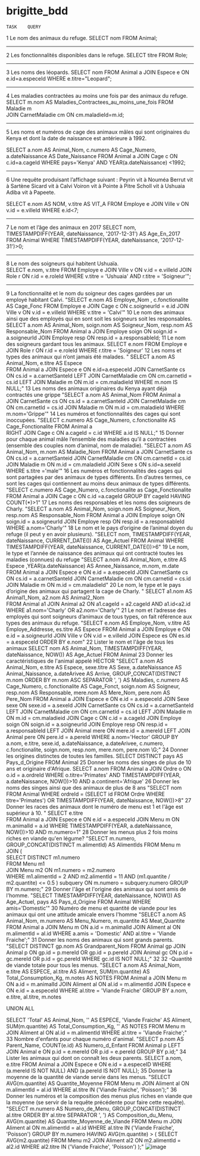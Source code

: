 # brigitte_bdd
	TASK	QUERY
1	Le nom des animaux du refuge. 	SELECT nom FROM Animal;
_____________________________________________
2	Les fonctionnalités disponibles dans le refuge. 	SELECT titre FROM Role;
_____________________________________________
3	Les noms des léopards. 	 SELECT nom FROM Animal a JOIN Espece e ON e.id=a.especeId WHERE e.titre="Leopard";
_____________________________________________
4	Les maladies contractées au moins une fois par des animaux du refuge. 	
SELECT  m.nom AS Maladies_Contractees_au_moins_une_fois 
FROM Maladie m  
JOIN CarnetMaladie cm ON cm.maladieId=m.id;
_____________________________________________
5	Les noms et numéros de cage des animaux mâles qui sont originaires du Kenya et dont la date de naissance est antérieure à 1992. 	

SELECT a.nom AS Animal_Nom, c.numero AS Cage_Numero, a.dateNaissance AS Date_Naissance 
FROM Animal a 
JOIN Cage c ON c.id=a.cageId 
WHERE pays='Kenya' AND YEAR(a.dateNaissance) <1992;
_____________________________________________
6	Une requête produisant l’affichage suivant : Peyrin vit à Nouméa Berrut vit à Sartène Sicard vit à Calvi Voiron vit à Pointe à Pitre Scholl vit à Ushuaia Adiba vit à Papeete.	

SELECT e.nom AS NOM, v.titre AS VIT_A
FROM Employe e
JOIN Ville v ON v.id = e.villeId
WHERE e.id<7;
_____________________________________________

7	Le nom et l’âge des animaux en 2017	
SELECT nom, TIMESTAMPDIFF(YEAR, dateNaissance, '2017-12-31') AS Age_En_2017 
FROM Animal 
WHERE TIMESTAMPDIFF(YEAR, dateNaissance, '2017-12-31')>0;
_____________________________________________
8	Le nom des soigneurs qui habitent Ushuaïa. 	
SELECT e.nom, v.titre 
FROM Employe e
 JOIN Ville v ON v.id = e.villeId 
JOIN Role r ON r.id = e.roleId 
WHERE v.titre = 'Ushuaia' AND r.titre = 'Soigneur'";
_____________________________________________
9	La fonctionnalité et le nom du soigneur des cages gardées par un employé habitant Calvi. 	"SELECT e.nom AS Employe_Nom , c.fonctionalite AS Cage_Fonc 
FROM Employe e 
JOIN Cage c ON c.soigneurId = e.id 
JOIN Ville v ON v.id = e.villeId 
WHERE v.titre = 'Calvi'"
10	Le nom des animaux ainsi que des employés qui en sont soit les soigneurs soit les responsables. 	SELECT a.nom AS Animal_Nom, soign.nom AS Soigneur_Nom, resp.nom AS Responsable_Nom FROM Animal a JOIN Employe soign ON soign.id = a.soigneurId JOIN Employe resp ON resp.id = a.responsableId;
11	Le nom des soigneurs gardant tous les animaux.	SELECT e.nom  FROM Employe e JOIN Role r ON r.id = e.roleId WHERE r.titre = 'Soigneur'
12	Les noms et types des animaux qui n’ont jamais été malades. 	" SELECT a.nom AS Animal_Nom, e.titre AS Espece  
FROM Animal a 
JOIN Espece e ON e.id=a.especeId 
JOIN CarnetSante cs ON cs.id =
a.carnetSanteId 
LEFT JOIN CarnetMaladie cm ON cm.carnetId = cs.id 
LEFT JOIN Maladie m ON m.id = cm.maladieId 
WHERE m.nom IS NULL;"
13	Les noms des animaux originaires du Kenya ayant déjà contractés une grippe	"SELECT a.nom AS Animal_Nom 
FROM Animal a 
JOIN CarnetSante cs ON cs.id = a.carnetSanteId 
JOIN CarnetMaladie cm ON cm.carnetId = cs.id 
JOIN Maladie m ON m.id = cm.maladieId 
WHERE m.nom='Grippe'"
14	Les numéros et fonctionnalités des cages qui sont inoccupées. 	"SELECT c.numero AS Cage_Numero, c.fonctionalite AS Cage_Fonctionalite 
FROM Animal a  
RIGHT JOIN Cage c  ON a.cageId = c.id 
WHERE a.id IS NULL;"
15	Donner pour chaque animal mâle l’ensemble des maladies qu’il a contractées (ensemble des couples nom d’animal, nom de maladie). 	"SELECT a.nom AS Animal_Nom, m.nom AS Maladie_Nom 
FROM Animal a 
JOIN CarnetSante cs ON cs.id = a.carnetSanteid
JOIN CarnetMaladie cm ON cm.carnetId = cs.id
JOIN Maladie m ON m.id = cm.maladieId
 JOIN Sexe s ON s.id=a.sexeId WHERE s.titre ='male'"
16	Les numéros et fonctionnalités des cages qui sont partagées par des animaux de types différents. En d’autres termes, ce sont les cages qui contiennent au moins deux animaux de types différents. 	"SELECT c.numero AS Cage_Numero, c.fonctionalite as Cage_Fonctionalite 
FROM Animal a 
JOIN Cage c ON c.id =a.cageId 
GROUP BY cageId 
HAVING COUNT(*)>1"
17	Les noms des responsables et les noms des soigneurs de Charly. 	"SELECT a.nom AS Animal_Nom, soign.nom AS Soigneur_Nom, resp.nom AS Responsable_Nom 
FROM Animal a 
JOIN Employe soign ON soign.id = a.soigneurId 
JOIN Employe resp ON resp.id = a.responsableId 
WHERE a.nom='Charly'"
18	Le nom et le pays d’origine de l’animal doyen du refuge (il peut y en avoir plusieurs).	"SELECT nom, TIMESTAMPDIFF(YEAR, dateNaissance, CURRENT_DATE()) AS Age_Actuel 
FROM Animal 
WHERE  TIMESTAMPDIFF(YEAR, dateNaissance, CURRENT_DATE())>6"
19	Le nom, le type et l’année de naissance des animaux qui ont contracté toutes les maladies (connues) du refuge	"SELECT a.nom AS Animal_Nom, e.titre AS Espece ,YEAR(a.dateNaissance) AS Annee_Naissance, m.nom, m.date 
FROM Animal a 
JOIN Espece e ON e.id = a.especeId 
JOIN CarnetSante cs ON cs.id = a.carnetSanteId 
JOIN CarnetMaladie cm ON cm.carnetid = cs.id 
JOIN Maladie m ON m.id = cm.maladieId"
20	Le nom, le type et le pays d’origine des animaux qui partagent la cage de Charly.	" SELECT a1.nom AS Animal1_Nom, a2.nom AS Animal2_Nom  
FROM Animal a1 
JOIN Animal a2 ON a1.cageId = a2.cageId AND a1.id<a2.id 
WHERE a1.nom='Charly' OR a2.nom='Charly'"
21	Le nom et l’adresse des employés qui sont soigneurs d’animaux de tous types, on fait référence aux types des animaux du refuge.	"SELECT e.nom AS Employe_Nom, v.titre AS Employe_Addresse, es.titre AS Espece 
FROM Animal a 
JOIN Employe e ON e.id = a.soigneurId 
JOIN Ville v ON v.id = e.villeId 
JOIN Espece es ON es.id = a.especeId 
ORDER BY e.nom"
22	Lister le nom et l'âge de tous les animaux	SELECT nom AS Animal_Nom, TIMESTAMPDIFF(YEAR, dateNaissance, NOW()) AS Age_Actuel FROM Animal
23	Donner les caractéristiques de l'animal appelé HECTOR 	"SELECT 
    a.nom AS Animal_Nom, 
    e.titre AS Espece, 
    sexe.titre AS Sexe, 
    a.dateNaissance AS Animal_Naissance, 
    a.dateArivee AS Arrive, 
    GROUP_CONCAT(DISTINCT m.nom ORDER BY m.nom ASC SEPARATOR ', ') AS Maladies, 
    c.numero AS Cage_Numero, 
    c.fonctionalite AS Cage_Fonct, 
    soign.nom AS Soigneur, 
    resp.nom AS Responsable, 
    mere.nom AS Mere_Nom, 
    pere.nom AS Pere_Nom
FROM Animal a
JOIN Espece e ON e.id = a.especeId
JOIN Sexe sexe ON sexe.id = a.sexeId
JOIN CarnetSante cs ON cs.id = a.carnetSanteId
LEFT JOIN CarnetMaladie cm ON cm.carnetId = cs.id
LEFT JOIN Maladie m ON m.id = cm.maladieid
JOIN Cage c ON c.id = a.cageId
JOIN Employe soign ON soign.id = a.soigneurId
JOIN Employe resp ON resp.id = a.responsableId
LEFT JOIN Animal mere ON mere.id = a.mereId
LEFT JOIN Animal pere ON pere.id = a.pereId
WHERE a.nom='Hector'
GROUP BY a.nom, e.titre, sexe.id, a.dateNaissance, a.dateArivee, c.numero, c.fonctionalite, soign.nom, resp.nom, mere.nom, pere.nom
\G;"
24	Donner les origines distinctes de toutes les familles. 	SELECT DISTINCT pays AS Pays_d_Origine FROM Animal
25	Donner les noms des singes de plus de 10 ans et originaire d'Afrique. 	SELECT a.nom FROM Animal a JOIN Ordre o ON o.id = a.ordreId WHERE o.titre='Primates' AND TIMESTAMPDIFF(YEAR, a.dateNaissance, NOW())>10 AND a.continent='Afrique'
26	Donner les noms des singes ainsi que des animaux de plus de 8 ans	"SELECT nom 
FROM Animal 
WHERE ordreId = (SELECT id FROM Ordre WHERE titre='Primates') OR TIMESTAMPDIFF(YEAR, dateNaissance, NOW())>8"
27	Donner les races des animaux dont le numéro de menu est 1 et l'âge est supérieur à 10. 	" SELECT e.titre  
FROM Animal a 
JOIN Espece e ON e.id = a.especeId 
JOIN Menu m ON m.animalId = a.id 
WHERE TIMESTAMPDIFF(YEAR, a.dateNaissance, NOW())>10 AND m.numero=1"
28	Donner les menus plus 2 fois moins riches en viande qu'en légume?	"SELECT m.numero, GROUP_CONCAT(DISTINCT m.alimentId) AS AlimentIds 
FROM Menu m 
JOIN (   
      SELECT DISTINCT m1.numero   
      FROM Menu m1   
      JOIN Menu m2 ON m1.numero = m2.numero   
      WHERE m1.alimentId = 2     AND  m2.alimentId = 11     AND (m1.quantite / m2.quantite) <= 0.5 ) 
   subquery ON m.numero = subquery.numero 
GROUP BY m.numero;"
29	Donner l'âge et l'origine des animaux qui sont amis de l'homme.	"SELECT TIMESTAMPDIFF(YEAR, dateNaissance, NOW()) AS Age_Actuel, pays AS Pays_d_Origine 
FROM Animal 
WHERE amis='Domestic'"
30	Numéro de menu et quantité de viande pour les animaux qui ont une attitude amicale envers l'homme	"SELECT 
    a.nom AS Animal_Nom,
    m.numero AS Menu_Numero,
    m.quantite AS Meat_Quantite
FROM 
    Animal a
JOIN 
    Menu m ON a.id = m.animalId
JOIN 
    Aliment al ON m.alimentId = al.id
WHERE 
    a.amis = 'Domestic' AND al.titre = 'Viande Fraiche';"
31	Donner les noms des animaux qui sont grands parents.	"SELECT DISTINCT
    gp.nom AS Grandparent_Nom
FROM 
    Animal gp
JOIN 
    Animal p ON gp.id = p.mereId OR gp.id = p.pereId
JOIN 
    Animal gc ON p.id = gc.mereId OR p.id = gc.pereId
WHERE
    gc.id IS NOT NULL;"
32	32 -Quantité de viande totale pour tous les menus. 	"SELECT
    a.nom AS Animal_Nom,
    e.titre AS ESPECE,
    al.titre AS Aliment,
    SUM(m.quantite) AS Total_Consumption_Kg,
    m.notes AS NOTES
FROM
    Animal a
JOIN
    Menu m ON a.id = m.animalId
JOIN
    Aliment al ON al.id = m.alimentId
JOIN
    Espece e ON e.id = a.especeId
WHERE
    al.titre = 'Viande Fraiche'
GROUP BY
    a.nom, e.titre, al.titre, m.notes

UNION ALL

SELECT
    'Total' AS Animal_Nom,
    '' AS ESPECE,
    'Viande Fraiche' AS Aliment,
    SUM(m.quantite) AS Total_Consumption_Kg,
    '' AS NOTES
FROM
    Menu m
JOIN
    Aliment al ON al.id = m.alimentId
WHERE
    al.titre = 'Viande Fraiche';"
33	Nombre d'enfants pour chaque numéro d'animal.	"SELECT 
    p.nom AS Parent_Name,
    COUNT(e.id) AS Numero_d_Enfant
FROM 
    Animal p
LEFT JOIN 
    Animal e ON p.id = e.mereId OR p.id = e.pereId
GROUP BY 
    p.id;"
34	Lister les animaux qui dont on connaît les deux parents. 	SELECT a.nom, e.titre FROM Animal a JOIN Espece e ON e.id = a.especeID WHERE (a.mereId IS NOT NULL) AND (a.pereId IS NOT NULL);
35	Donner la moyenne de la quantité de viande servie dans les menus.	"SELECT 
    AVG(m.quantite) AS Quantite_Moyenne
FROM 
    Menu m
JOIN 
    Aliment al ON m.alimentId = al.id
WHERE 
    al.titre IN ('Viande Fraiche', 'Poisson');"
36	Donner les numéros et la composition des menus plus riches en viande que la moyenne (se servir de la requête précédente pour faire cette requête). 	"SELECT 
    m.numero AS Numero_de_Menu,
    GROUP_CONCAT(DISTINCT al.titre ORDER BY al.titre SEPARATOR ', ') AS Composition_du_Menu,
    AVG(m.quantite) AS Quantite_Moyenne_de_Viande
FROM 
    Menu m
JOIN 
    Aliment al ON m.alimentId = al.id
WHERE 
    al.titre IN ('Viande Fraiche', 'Poisson')
GROUP BY 
    m.numero
HAVING 
    AVG(m.quantite) > (
        SELECT 
            AVG(m2.quantite)
        FROM 
            Menu m2
        JOIN 
            Aliment al2 ON m2.alimentId = al2.id
        WHERE 
            al2.titre IN ('Viande Fraiche', 'Poisson')
    );"
![image](https://github.com/woldemarUA/brigitte_bdd/assets/3956891/5ded7a6b-16a6-480a-82d7-672e6fc56418)

